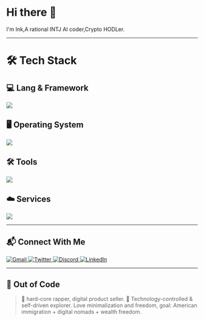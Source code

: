 # Hi there 👋 
I'm Ink,A rational INTJ AI coder,Crypto HODLer.

---

# 🛠 Tech Stack

## 💻 Lang & Framework

<p align="left">
  <img src="https://skillicons.dev/icons?i=swift,python,pytorch,tensorflow,html,css,js,vue,flask,md,latex,matlab,rust" />
</p>

## 🖥 Operating System

<p align="left">
  <img src="https://skillicons.dev/icons?i=windows,apple" />
</p>

## 🛠 Tools

<p align="left">
  <img src="https://skillicons.dev/icons?i=git,github,vscode,pycharm,ps" />
</p>

## ☁️ Services

<p align="left">
  <img src="https://skillicons.dev/icons?i=cloudflare" />
</p>

---

## 📬 Connect With Me

<p align="left">
  <a href="https://gmail.com">
    <img src="https://skillicons.dev/icons?i=gmail" alt="Gmail"/>
  </a>
  <a href="https://twitter.com/ink_thesilent">
    <img src="https://skillicons.dev/icons?i=twitter" alt="Twitter"/>
  </a>
  <a href="https://discord.com/users/huinkling">
    <img src="https://skillicons.dev/icons?i=discord" alt="Discord"/>
  </a>
  <a href="https://linkedin.com">
    <img src="https://skillicons.dev/icons?i=linkedin" alt="LinkedIn"/>
  </a>
</p>

---
## 🤔 Out of Code
> 🎵 hard-core rapper, digital product seller.
> 🎯 Technology-controlled & self-driven explorer. Love minimalization and freedom, goal: American immigration + digital nomads + wealth freedom.
